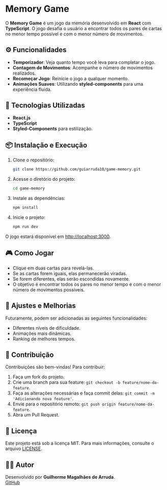 # Memory Game

O **Memory Game** é um jogo da memória desenvolvido em **React** com **TypeScript**. O jogo desafia o usuário a encontrar todos os pares de cartas no menor tempo possível e com o menor número de movimentos.  

## ⚙️ Funcionalidades

- **Temporizador**: Veja quanto tempo você leva para completar o jogo.
- **Contagem de Movimentos**: Acompanhe o número de movimentos realizados.
- **Recomeçar Jogo**: Reinicie o jogo a qualquer momento.
- **Animações Suaves**: Utilizando **styled-components** para uma experiência fluida.

## 🚀 Tecnologias Utilizadas

- **React.js**  
- **TypeScript**  
- **Styled-Components** para estilização.   

## 📦 Instalação e Execução

1. Clone o repositório:
   ```bash
   git clone https://github.com/guiarruda10/game-memory.git
   ```

2. Acesse o diretório do projeto:
   ```bash
   cd game-memory
   ```

3. Instale as dependências:
   ```bash
   npm install
   ```

4. Inicie o projeto:
   ```bash
   npm run dev
   ```

O jogo estará disponível em [http://localhost:3000](http://localhost:3000).  

## 🎮 Como Jogar

- Clique em duas cartas para revelá-las.
- Se as cartas forem iguais, elas permanecerão viradas.
- Se forem diferentes, elas serão escondidas novamente.
- O objetivo é encontrar todos os pares no menor tempo e com o menor número de movimentos possíveis.
  
## 🔧 Ajustes e Melhorias

Futuramente, podem ser adicionadas as seguintes funcionalidades:
- Diferentes níveis de dificuldade.
- Animações mais dinâmicas.
- Ranking de melhores tempos.

## 🤝 Contribuição

Contribuições são bem-vindas! Para contribuir:  

1. Faça um fork do projeto.  
2. Crie uma branch para sua feature: `git checkout -b feature/nome-da-feature`.  
3. Faça as alterações necessárias e faça commit delas: `git commit -m 'Adicionando nova feature'`.  
4. Envie para o repositório remoto: `git push origin feature/nome-da-feature`.  
5. Abra um Pull Request.  

## 📝 Licença

Este projeto está sob a licença MIT. Para mais informações, consulte o arquivo [LICENSE](LICENSE).  

## 👨‍💻 Autor

Desenvolvido por **Guilherme Magalhães de Arruda**.  
[GitHub](https://github.com/guiarruda10)
